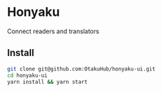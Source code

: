 # Honyaku

Connect readers and translators

## Install

```bash
git clone git@github.com:OtakuHub/honyaku-ui.git
cd honyaku-ui
yarn install && yarn start
```
